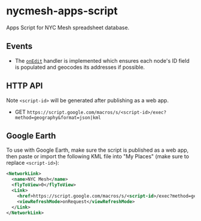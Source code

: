 # nycmesh-apps-script
Apps Script for NYC Mesh spreadsheet database.

## Events
* The [`onEdit`](https://developers.google.com/apps-script/guides/triggers) handler is implemented which ensures each node's ID field is populated and geocodes its addresses if possible.

## HTTP API
Note `<script-id>` will be generated after publishing as a web app.
* GET `https://script.google.com/macros/s/<script-id>/exec?method=geography&format=json|kml`

## Google Earth
To use with Google Earth, make sure the script is published as a web app, then paste or import the following KML file into "My Places" (make sure to replace `<script-id>`):
``` xml
<NetworkLink>
  <name>NYC Mesh</name>
  <flyToView>0</flyToView>
  <Link>
    <href>https://script.google.com/macros/s/<script-id>/exec?method=geography&amp;format=kml</href>
    <viewRefreshMode>onRequest</viewRefreshMode>
  </Link>
</NetworkLink>
```
